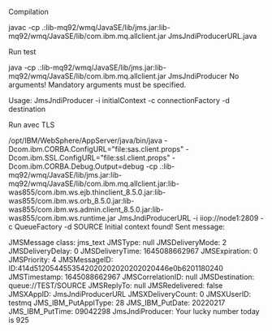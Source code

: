 Compilation

javac -cp .:lib-mq92/wmq/JavaSE/lib/jms.jar:lib-mq92/wmq/JavaSE/lib/com.ibm.mq.allclient.jar JmsJndiProducerURL.java



Run test

java -cp .:lib-mq92/wmq/JavaSE/lib/jms.jar:lib-mq92/wmq/JavaSE/lib/com.ibm.mq.allclient.jar JmsJndiProducer
No arguments! Mandatory arguments must be specified.

Usage:
JmsJndiProducer -i initialContext -c connectionFactory -d destination


Run avec TLS

/opt/IBM/WebSphere/AppServer/java/bin/java -Dcom.ibm.CORBA.ConfigURL="file:sas.client.props" -Dcom.ibm.SSL.ConfigURL="file:ssl.client.props" -Dcom.ibm.CORBA.Debug.Output=debug -cp .:lib-mq92/wmq/JavaSE/lib/jms.jar:lib-mq92/wmq/JavaSE/lib/com.ibm.mq.allclient.jar:lib-was855/com.ibm.ws.ejb.thinclient_8.5.0.jar:lib-was855/com.ibm.ws.orb_8.5.0.jar:lib-was855/com.ibm.ws.admin.client_8.5.0.jar:lib-was855/com.ibm.ws.runtime.jar  JmsJndiProducerURL -i iiop://node1:2809 -c QueueFactory -d SOURCE
Initial context found!
Sent message:

  JMSMessage class: jms_text
  JMSType:          null
  JMSDeliveryMode:  2
  JMSDeliveryDelay: 0
  JMSDeliveryTime:  1645088662967
  JMSExpiration:    0
  JMSPriority:      4
  JMSMessageID:     ID:414d5120544553542020202020202020446e0b6201180240
  JMSTimestamp:     1645088662967
  JMSCorrelationID: null
  JMSDestination:   queue://TEST/SOURCE
  JMSReplyTo:       null
  JMSRedelivered:   false
    JMSXAppID: JmsJndiProducerURL
    JMSXDeliveryCount: 0
    JMSXUserID: testmq
    JMS_IBM_PutApplType: 28
    JMS_IBM_PutDate: 20220217
    JMS_IBM_PutTime: 09042298
JmsJndiProducer: Your lucky number today is 925
